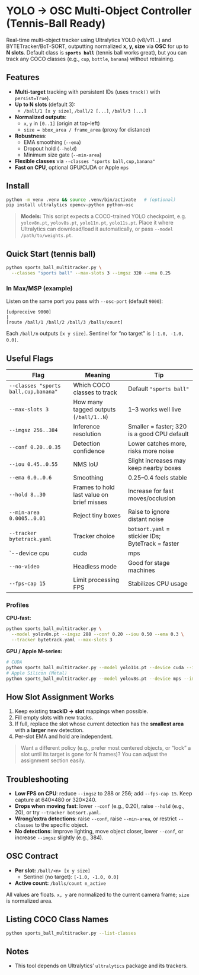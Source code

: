 # YOLO → OSC Multi-Object Controller (Tennis-Ball Ready)

Real-time multi-object tracker using Ultralytics YOLO (v8/v11…) and BYTETracker/BoT-SORT, outputting normalized **x, y, size** via **OSC** for up to **N slots**. Default class is **`sports ball`** (tennis ball works great), but you can track any COCO classes (e.g., `cup`, `bottle`, `banana`) without retraining.

## Features
- **Multi-target** tracking with persistent IDs (uses `track()` with `persist=True`).
- **Up to N slots** (default 3):  
  - `/ball/1 [x y size]`, `/ball/2 [...]`, `/ball/3 [...]`
- **Normalized outputs**:  
  - `x`, `y` in `[0..1]` (origin at top-left)  
  - `size = bbox_area / frame_area` (proxy for distance)
- **Robustness**:
  - EMA smoothing (`--ema`)
  - Dropout hold (`--hold`)
  - Minimum size gate (`--min-area`)
- **Flexible classes** via `--classes "sports ball,cup,banana"`
- **Fast on CPU**, optional GPU/CUDA or Apple `mps`

## Install
```bash
python -m venv .venv && source .venv/bin/activate   # (optional)
pip install ultralytics opencv-python python-osc
```

> **Models:** This script expects a COCO-trained YOLO checkpoint, e.g. `yolov8n.pt`, `yolov8s.pt`, `yolo11n.pt`, `yolo11s.pt`. Place it where Ultralytics can download/load it automatically, or pass `--model /path/to/weights.pt`.

## Quick Start (tennis ball)
```bash
python sports_ball_multitracker.py \
  --classes "sports ball" --max-slots 3 --imgsz 320 --ema 0.25
```

### In Max/MSP (example)
Listen on the same port you pass with `--osc-port` (default `9000`):
```
[udpreceive 9000]
|
[route /ball/1 /ball/2 /ball/3 /balls/count]
```
Each `/ball/n` outputs `[x y size]`. Sentinel for “no target” is `[-1.0, -1.0, 0.0]`.

## Useful Flags
| Flag | Meaning | Tip |
|---|---|---|
| `--classes "sports ball,cup,banana"` | Which COCO classes to track | Default `"sports ball"` |
| `--max-slots 3` | How many tagged outputs (`/ball/1..N`) | 1–3 works well live |
| `--imgsz 256..384` | Inference resolution | Smaller = faster; 320 is a good CPU default |
| `--conf 0.20..0.35` | Detection confidence | Lower catches more, risks more noise |
| `--iou 0.45..0.55` | NMS IoU | Slight increases may keep nearby boxes |
| `--ema 0.0..0.6` | Smoothing | 0.25–0.4 feels stable |
| `--hold 8..30` | Frames to hold last value on brief misses | Increase for fast moves/occlusion |
| `--min-area 0.0005..0.01` | Reject tiny boxes | Raise to ignore distant noise |
| `--tracker bytetrack.yaml` | Tracker choice | `botsort.yaml` = stickier IDs; ByteTrack = faster |
| `--device cpu|cuda|mps|auto` | Compute backend | `auto` picks CUDA if available |
| `--no-video` | Headless mode | Good for stage machines |
| `--fps-cap 15` | Limit processing FPS | Stabilizes CPU usage |

### Profiles
**CPU-fast:**
```bash
python sports_ball_multitracker.py \
  --model yolov8n.pt --imgsz 288 --conf 0.20 --iou 0.50 --ema 0.3 \
  --tracker bytetrack.yaml --max-slots 3
```

**GPU / Apple M-series:**
```bash
# CUDA
python sports_ball_multitracker.py --model yolo11s.pt --device cuda --imgsz 384 --ema 0.25 --tracker botsort.yaml
# Apple Silicon (Metal)
python sports_ball_multitracker.py --model yolov8s.pt --device mps --imgsz 384 --ema 0.25 --tracker botsort.yaml
```

## How Slot Assignment Works
1. Keep existing **trackID → slot** mappings when possible.  
2. Fill empty slots with new tracks.  
3. If full, replace the slot whose current detection has the **smallest area** with a **larger** new detection.  
4. Per-slot EMA and hold are independent.

> Want a different policy (e.g., prefer most centered objects, or “lock” a slot until its target is gone for N frames)? You can adjust the assignment section easily.

## Troubleshooting
- **Low FPS on CPU**: reduce `--imgsz` to 288 or 256; add `--fps-cap 15`. Keep capture at 640×480 or 320×240.
- **Drops when moving fast**: lower `--conf` (e.g., 0.20), raise `--hold` (e.g., 20), or try `--tracker botsort.yaml`.
- **Wrong/extra detections**: raise `--conf`, raise `--min-area`, or restrict `--classes` to the specific object.
- **No detections**: improve lighting, move object closer, lower `--conf`, or increase `--imgsz` slightly (e.g., 384).

## OSC Contract
- **Per slot:** `/ball/<n> [x y size]`  
  - Sentinel (no target): `[-1.0, -1.0, 0.0]`
- **Active count:** `/balls/count n_active`

All values are floats. `x, y` are normalized to the current camera frame; `size` is normalized area.

## Listing COCO Class Names
```bash
python sports_ball_multitracker.py --list-classes
```

## Notes
- This tool depends on Ultralytics’ `ultralytics` package and its trackers.
